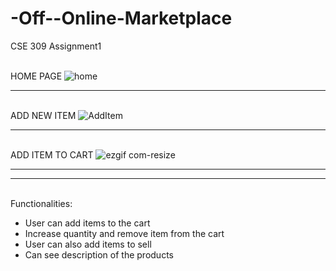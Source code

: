# -Off--Online-Marketplace
CSE 309 Assignment1 


<br>HOME PAGE
![home](https://user-images.githubusercontent.com/28053610/68084054-b3e2ae80-fe5a-11e9-8b18-16a05b020cb8.gif)</br>


---

<br>ADD NEW ITEM
![AddItem](https://user-images.githubusercontent.com/28053610/68084095-4aaf6b00-fe5b-11e9-9737-8ab6d006d562.gif)</br>

---
<br>ADD ITEM TO CART
![ezgif com-resize](https://user-images.githubusercontent.com/28053610/68084547-32424f00-fe61-11e9-8afd-5569f2e06ee1.gif)</br>


---

---

<br>Functionalities:
* User can add items to the cart
* Increase quantity and remove item from the cart
* User can also add items to sell
* Can see description of the products</br>
